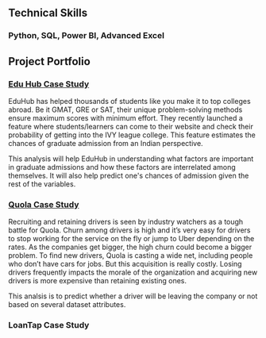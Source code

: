 ## Technical Skills 
### Python, SQL, Power BI, Advanced Excel

## Project Portfolio

### [Edu Hub Case Study](https://github.com/AbhinavSharma-07/portfolio/blob/main/EduHub%20Business%20Case%20Study.ipynb)
EduHub has helped thousands of students like you make it to top colleges abroad. Be it GMAT, GRE or SAT, their unique problem-solving methods ensure maximum scores with minimum effort. They recently launched a feature where students/learners can come to their website and check their probability of getting into the IVY league college. This feature estimates the chances of graduate admission from an Indian perspective.

This analysis will help EduHub in understanding what factors are important in graduate admissions and how these factors are interrelated among themselves. It will also help predict one's chances of admission given the rest of the variables.

### [Quola Case Study]()
Recruiting and retaining drivers is seen by industry watchers as a tough battle for Quola. Churn among drivers is high and it’s very easy for drivers to stop working for the service on the fly or jump to Uber depending on the rates.
As the companies get bigger, the high churn could become a bigger problem. To find new drivers, Quola is casting a wide net, including people who don’t have cars for jobs. But this acquisition is really costly. Losing drivers frequently impacts the morale of the organization and acquiring new drivers is more expensive than retaining existing ones.

This analsis is to predict whether a driver will be leaving the company or not based on several dataset attributes.


### LoanTap Case Study
